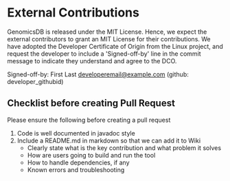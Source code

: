 # External Contributions
GenomicsDB is released under the MIT License. Hence, we expect the external
contributors to grant an MIT License for their contributions. We have adopted
the Developer Certificate of Origin from the Linux project, and request the
developer to include a 'Signed-off-by' line in the commit message to indicate
they understand and agree to the DCO.

Signed-off-by: First Last developeremail@example.com (github:
developer_githubid)

## Checklist before creating Pull Request
Please ensure the following before creating a pull request

1. Code is well documented in javadoc style
2. Include a README.md in markdown so that we can add it to Wiki
   - Clearly state what is the key contribution and what problem it solves
   - How are users going to build and run the tool
   - How to handle dependencies, if any
   - Known errors and troubleshooting

